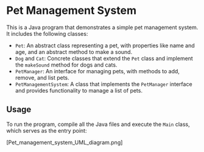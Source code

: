 # Pet Management System

This is a Java program that demonstrates a simple pet management system. It includes the following classes:

- `Pet`: An abstract class representing a pet, with properties like name and age, and an abstract method to make a sound.
- `Dog` and `Cat`: Concrete classes that extend the `Pet` class and implement the `makeSound` method for dogs and cats.
- `PetManager`: An interface for managing pets, with methods to add, remove, and list pets.
- `PetManagementSystem`: A class that implements the `PetManager` interface and provides functionality to manage a list of pets.

## Usage

To run the program, compile all the Java files and execute the `Main` class, which serves as the entry point:

[Pet_management_system_UML_diagram.png]
